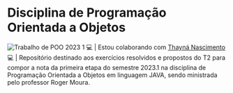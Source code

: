 # Disciplina de Programação Orientada a Objetos

![Trabalho de POO 2023 1](https://user-images.githubusercontent.com/125043792/234428274-b9a1f2f5-3f5f-4b5f-8f26-190d87706e28.png)
💻 | Estou colaborando com [Thayná Nascimento](https://github.com/thaynaxt)<br>
💻 | Repositório destinado aos exercícios resolvidos e propostos do T2 para compor a nota da primeira etapa do semestre 2023.1 na disciplina de Programação Orientada a Objetos em linguagem JAVA, sendo ministrada pelo professor Roger Moura.

